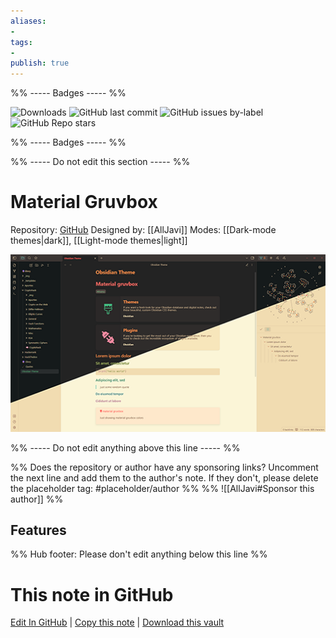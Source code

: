 ```yaml
---
aliases:
- 
tags: 
- 
publish: true
---
```


%% ----- Badges ----- %%

![Downloads](https://img.shields.io/badge/downloads-10638-573E7A?style=for-the-badge&logo=)
![GitHub last commit](https://img.shields.io/github/last-commit/AllJavi/material_gruvbox_obsidian?color=573E7A&label=last%20update&logo=github&style=for-the-badge)
![GitHub issues by-label](https://img.shields.io/github/issues/AllJavi/material_gruvbox_obsidian/help%20wanted?color=573E7A&logo=github&style=for-the-badge) 
![GitHub Repo stars](https://img.shields.io/github/stars/AllJavi/material_gruvbox_obsidian?color=573E7A&logo=github&style=for-the-badge)

%% ----- Badges ----- %%

%% ----- Do not edit this section ----- %%

# Material Gruvbox

Repository: [GitHub](https://github.com/AllJavi/material_gruvbox_obsidian)
Designed by: [[AllJavi]]
Modes: [[Dark-mode themes|dark]], [[Light-mode themes|light]]



![screenshot](https://github.com/AllJavi/material_gruvbox_obsidian/raw/HEAD/promo_screenshot.png)

%% ----- Do not edit anything above this line ----- %% 

%% Does the repository or author have any sponsoring links? Uncomment the next line and add them to the author's note. If they don't, please delete the placeholder tag: #placeholder/author %%
%% ![[AllJavi#Sponsor this author]] %%


## Features



%% Hub footer: Please don't edit anything below this line %%

# This note in GitHub

<span class="git-footer">[Edit In GitHub](https://github.dev/obsidian-community/obsidian-hub/blob/main/02%20-%20Community%20Expansions/02.05%20All%20Community%20Expansions/Themes/Material%20Gruvbox.md "git-hub-edit-note") | [Copy this note](https://raw.githubusercontent.com/obsidian-community/obsidian-hub/main/02%20-%20Community%20Expansions/02.05%20All%20Community%20Expansions/Themes/Material%20Gruvbox.md "git-hub-copy-note") | [Download this vault](https://github.com/obsidian-community/obsidian-hub/archive/refs/heads/main.zip "git-hub-download-vault") </span>
